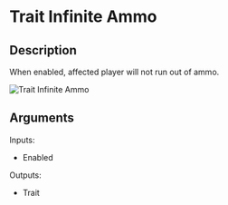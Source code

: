 # Trait Infinite Ammo

## Description

When enabled, affected player will not run out of ammo.

![Trait Infinite Ammo](../../.gitbook/assets/images/scripting/traits/trait-infinite-ammo.png)

## Arguments

Inputs:

* Enabled

Outputs:

* Trait
